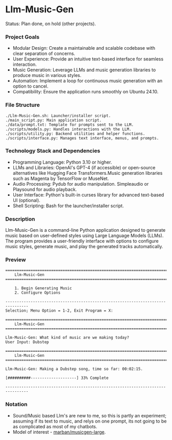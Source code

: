 # Llm-Music-Gen
Status: Plan done, on hold (other projects).

### Project Goals
- Modular Design: Create a maintainable and scalable codebase with clear separation of concerns.
- User Experience: Provide an intuitive text-based interface for seamless interaction.
- Music Generation: Leverage LLMs and music generation libraries to produce music in various styles.
- Automation: Implement a loop for continuous music generation with an option to cancel.
- Compatibility: Ensure the application runs smoothly on Ubuntu 24.10.

### File Structure
```
./Llm-Music-Gen.sh: Launcher/installer script.
./main_script.py: Main application script.
./data/prompt.txt: Template for prompts sent to the LLM.
./scripts/models.py: Handles interactions with the LLM.
./scripts/utility.py: Backend utilities and helper functions.
./scripts/interface.py: Manages text interface, menus, and prompts.
```

### Technology Stack and Dependencies
- Programming Language: Python 3.10 or higher.
- LLMs and Libraries: OpenAI's GPT-4 (if accessible) or open-source alternatives like Hugging Face Transformers.Music generation libraries such as Magenta by TensorFlow or MuseNet.
- Audio Processing: Pydub for audio manipulation. Simpleaudio or Playsound for audio playback.
- User Interface: Python's built-in curses library for advanced text-based UI (optional).
- Shell Scripting: Bash for the launcher/installer script.

### Description
Llm-Music-Gen is a command-line Python application designed to generate music based on user-defined styles using Large Language Models (LLMs). The program provides a user-friendly interface with options to configure music styles, generate music, and play the generated tracks automatically.

### Preview
```
================================================================================
    Llm-Music-Gen
================================================================================

    1. Begin Generating Music
    2. Configure Options

--------------------------------------------------------------------------------
Selection; Menu Option = 1-2, Exit Program = X:
```
```
================================================================================
    Llm-Music-Gen
================================================================================

Llm-Music-Gen: What kind of music are we making today?
User Input: Dubstep
```
```
================================================================================
    Llm-Music-Gen
================================================================================

Llm-Music-Gen: Making a Dubstep song, time so far: 00:02:15.

[##########--------------------] 33% Complete

--------------------------------------------------------------------------------
```

### Notation
- Sound/Music based Llm's are new to me, so this is partly an experiment; assuming if its text to music, and relys on one prompt, its not going to be as complicated as most of my chatbots.
- Model of interest - [marban/musicgen-large](https://huggingface.co/facebook/musicgen-large).
